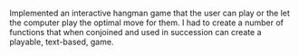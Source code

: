 
Implemented an interactive hangman game that the user can play or the let the computer play the optimal move for them. I had to create a number of functions that when conjoined and used in succession can create a playable, text-based, game.
